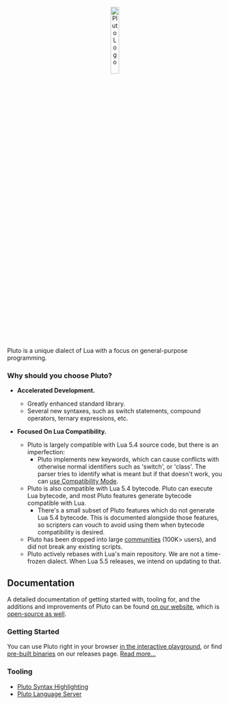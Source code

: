 <p align='center'>
  <img alt="Pluto Logo" width="20%" src="https://avatars.githubusercontent.com/u/108627128" /><br>
</p>
Pluto is a unique dialect of Lua with a focus on general-purpose programming.

### Why should you choose Pluto?
- **Accelerated Development.**
  - Greatly enhanced standard library.
  - Several new syntaxes, such as switch statements, compound operators, ternary expressions, etc.

- **Focused On Lua Compatibility.**
  - Pluto is largely compatible with Lua 5.4 source code, but there is an imperfection:
    - Pluto implements new keywords, which can cause conflicts with otherwise normal identifiers such as 'switch', or 'class'. The parser tries to identify what is meant but if that doesn't work, you can [use Compatibility Mode](https://pluto-lang.org/docs/Compatibility#compatibility-mode).
  - Pluto is also compatible with Lua 5.4 bytecode. Pluto can execute Lua bytecode, and most Pluto features generate bytecode compatible with Lua.
    - There's a small subset of Pluto features which do not generate Lua 5.4 bytecode. This is documented alongside those features, so scripters can vouch to avoid using them when bytecode compatibility is desired.
  - Pluto has been dropped into large [communities](https://stand.gg/) (100K> users), and did not break any existing scripts.
  - Pluto actively rebases with Lua's main repository. We are not a time-frozen dialect. When Lua 5.5 releases, we intend on updating to that.

## Documentation

A detailed documentation of getting started with, tooling for, and the additions and improvements of Pluto can be found [on our website](https://plutolang.github.io/docs/Introduction), which is [open-source as well](https://github.com/PlutoLang/plutolang.github.io).

### Getting Started

You can use Pluto right in your browser [in the interactive playground](https://plutolang.github.io/web/), or find [pre-built binaries](https://github.com/PlutoLang/Pluto/releases) on our releases page. [Read more...](https://pluto-lang.org/docs/Getting%20Started)

### Tooling

- [Pluto Syntax Highlighting](https://github.com/PlutoLang/Syntax-Highlighting)
- [Pluto Language Server](https://github.com/PlutoLang/pluto-language-server)
